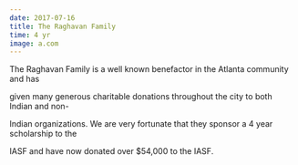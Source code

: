 ```yaml
---
date: 2017-07-16
title: The Raghavan Family
time: 4 yr
image: a.com
---
```


The Raghavan Family is a well known benefactor in the Atlanta community and has

given many generous charitable donations throughout the city to both Indian and non-

Indian organizations. We are very fortunate that they sponsor a 4 year scholarship to the

IASF and have now donated over $54,000 to the IASF.
